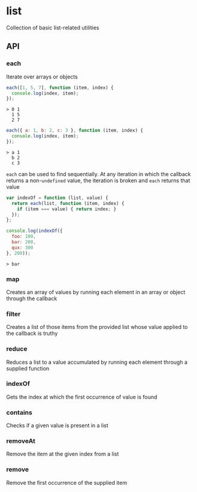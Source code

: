 list
====

Collection of basic list-related utilities

API
---

### each

Iterate over arrays or objects

```js
each([1, 5, 7], function (item, index) {
  console.log(index, item);
});
```

```
> 0 1
  1 5
  2 7
```

```js
each({ a: 1, b: 2, c: 3 }, function (item, index) {
  console.log(index, item);
});
```

```
> a 1
  b 2
  c 3
```

`each` can be used to find sequentially. At any iteration in which the callback returns a non-`undefined`
value, the iteration is broken and `each` returns that value

```js
var indexOf = function (list, value) {
  return each(list, function (item, index) {
    if (item === value) { return index; }
  });  
};

console.log(indexOf({
  foo: 100,
  bar: 200,
  qux: 300
}, 200));
```

```
> bar
```

### map

Creates an array of values by running each element in an array or object through the callback

### filter

Creates a list of those items from the provided list whose value applied to the callback is truthy

### reduce

Reduces a list to a value accumulated by running each element through a supplied function

### indexOf

Gets the index at which the first occurrence of value is found

### contains

Checks if a given value is present in a list

### removeAt

Remove the item at the given index from a list

### remove

Remove the first occurrence of the supplied item
